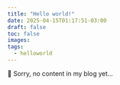 ```yaml
---
title: "Hello world!"
date: 2025-04-15T01:17:51-03:00
draft: false
toc: false
images:
tags:
  - helloworld
---
```


🚧 Sorry, no content in my blog yet...